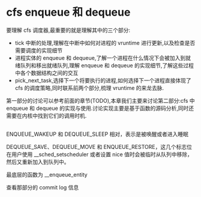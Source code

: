 # cfs enqueue 和 dequeue
要理解 cfs 调度器,最重要的就是理解其中的三个部分:
* tick 中断的处理,理解在中断中如何对进程的 vruntime 进行更新,以及检查是否需要调度的实现细节
* 进程实体的 enqueue 和 dequeue,了解一个进程在什么情况下会被加入到就绪队列和移出就绪队列,理解 enqueue 和 dequeue 的实现细节,了解这些过程中各个数据结构之间的交互
* pick_next_task,选择下一个将要执行的进程,如何选择下一个进程直接体现了 cfs 的调度策略,同时联系前两个部分,梳理 vruntime 的来龙去脉.  

第一部分的讨论可以参考前面的章节(TODO),本章我们主要来讨论第二部分:cfs 中 enqueue 和 dequeue 的实现与使用.讨论实现主要是基于函数的源码分析,同时还需要在内核中找到它们的调用时机.  


## 


ENQUEUE_WAKEUP  和 DEQUEUE_SLEEP 相对，表示是被唤醒或者进入睡眠

DEQUEUE_SAVE、DEQUEUE_MOVE 和 ENQUEUE_RESTORE，这几个标志位在用户使用 __sched_setscheduler 或者设置 nice 值时会被临时从队列中移除，然后又重新加入到队列中。 


最底层的函数为 __enqueue_entity

查看那部分的 commit log 信息
